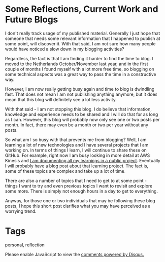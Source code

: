 # Some Reflections, Current Work and Future Blogs

I don't really track usage of my published material. Generally I just hope that someone that needs some relevant information that I happened to publish at some point, will discover it. With that said, I am not sure how many people would have noticed a slow down in my blogging activities?

Regardless, the fact is that I am finding it harder to find the time to blog. I moved to the Netherlands October/November last year, and in the first couple of months I found myself with a lot more free time, so blogging on some technical aspects was a great way to pass the time in a constructive way.

However, I am now really getting busy again and time to blog is dwindling fast. That does not mean I am not publishing anything anymore, but it does mean that this blog will definitely see a lot less activity.

With that said - I am not stopping this blog. I do believe that information, knowledge and experience needs to be shared and I will do that for as long as I can. However, this blog will probably now only see one or two posts per month. In fact, there may even be a month or two per year without any posts. 

So what am I so busy with that prevents me from blogging? Well, I am learning a lot of new technologies and I have several projects that I am working on. In terms of things I learn, I will continue to share these on GitHub. For example, right now I am busy looking in more detail at AWS Kinesis and [I am documenting all my learnings in a public project](https://github.com/nicc777/exploring-aws-kinesis). Eventually I will probably have a blog post about that learning project. The fact is, some of these topics are complex and take up a lot of time.

There are also a number of topics that I need to get to at some point - things I want to try and even previous topics I want to revisit and explore some more. There is simply not enough hours in a day to get to everything.

Anyway, for those one or two individuals that may be following these blog posts, I hope this short post clarifies what you may have perceived as a worrying trend.

# Tags

personal, reflection

<div id="disqus_thread"></div>
<script>
    /**
    *  RECOMMENDED CONFIGURATION VARIABLES: EDIT AND UNCOMMENT THE SECTION BELOW TO INSERT DYNAMIC VALUES FROM YOUR PLATFORM OR CMS.
    *  LEARN WHY DEFINING THESE VARIABLES IS IMPORTANT: https://disqus.com/admin/universalcode/#configuration-variables    */
    /*
    var disqus_config = function () {
    this.page.url = PAGE_URL;  // Replace PAGE_URL with your page's canonical URL variable
    this.page.identifier = PAGE_IDENTIFIER; // Replace PAGE_IDENTIFIER with your page's unique identifier variable
    };
    */
    (function() { // DON'T EDIT BELOW THIS LINE
    var d = document, s = d.createElement('script');
    s.src = 'https://nicc777.disqus.com/embed.js';
    s.setAttribute('data-timestamp', +new Date());
    (d.head || d.body).appendChild(s);
    })();
</script>
<noscript>Please enable JavaScript to view the <a href="https://disqus.com/?ref_noscript">comments powered by Disqus.</a></noscript>